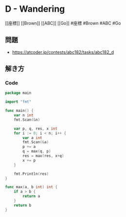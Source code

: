 # D - Wandering
[[座標]] [[Brown]] [[ABC]] [[Go]]
#座標 #Brown #ABC #Go 

## 問題
- https://atcoder.jp/contests/abc182/tasks/abc182_d

## 解き方
### Code
```go
package main

import "fmt"

func main() {
	var n int
	fmt.Scan(&n)

	var p, q, res, x int
	for i := 0; i < n; i++ {
		var a int
		fmt.Scan(&a)
		p += a
		q = max(q, p)
		res = max(res, x+q)
		x += p
	}

	fmt.Println(res)
}

func max(a, b int) int {
	if a > b {
		return a
	}
	return b
}
```